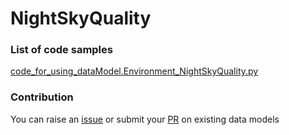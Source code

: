 # NightSkyQuality

### List of code samples 

<!-- 50-List of code -->

<!-- [code entry](link) -->
[code_for_using_dataModel.Environment_NightSkyQuality.py](https://github.com/smart-data-models/dataModel.Environment/blob/master/NightSkyQuality/code/code_for_using_dataModel.Environment_NightSkyQuality.py)


<!-- /50-List of code -->

### Contribution
You can raise an [issue](https://github.com/smart-data-models/dataModel.Environment/issues) or submit your [PR](https://github.com/smart-data-models/dataModel.Environment/pulls) on existing data models
